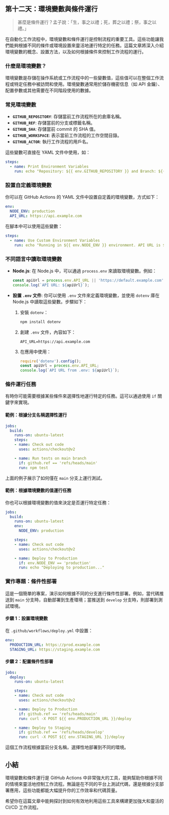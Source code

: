 ## 第十二天：**環境變數與條件運行**

> 甚麼是條件運行？孟子說：「生，事之以禮；死，葬之以禮；祭，事之以禮。」

在自動化工作流程中，環境變數和條件運行是控制流程的重要工具。這些功能讓我們能夠根據不同的條件或環境設置來靈活地運行特定的任務。這篇文章將深入介紹環境變數的概念、設置方法，以及如何根據條件來控制工作流程的運行。

### **什麼是環境變數？**
環境變數是存儲在操作系統或工作流程中的一些變數值，這些值可以在整個工作流程或特定任務中被訪問和使用。環境變數通常用於儲存機密信息（如 API 金鑰）、配置參數或其他需要在不同階段使用的數據。

### **常見環境變數**
- **`GITHUB_REPOSITORY`**: 存儲當前工作流程所在的倉庫名稱。
- **`GITHUB_REF`**: 存儲當前的分支或標籤名稱。
- **`GITHUB_SHA`**: 存儲當前 commit 的 SHA 值。
- **`GITHUB_WORKSPACE`**: 表示當前工作流程的工作空間目錄。
- **`GITHUB_ACTOR`**: 執行工作流程的用戶名。

這些變數可直接在 YAML 文件中使用，如：
```yaml
steps:
  - name: Print Environment Variables
    run: echo "Repository: ${{ env.GITHUB_REPOSITORY }} and Branch: ${{ env.GITHUB_REF }}"
```

### **設置自定義環境變數**
你可以在 GitHub Actions 的 YAML 文件中設置自定義的環境變數，方式如下：
```yaml
env:
  NODE_ENV: production
  API_URL: https://api.example.com
```

在腳本中可以使用這些變數：
```yaml
steps:
  - name: Use Custom Environment Variables
    run: echo "Running in ${{ env.NODE_ENV }} environment. API URL is ${{ env.API_URL }}."
```

### **不同語言中讀取環境變數**

- **Node.js**: 在 Node.js 中，可以通過 `process.env` 來讀取環境變數。例如：
  ```javascript
  const apiUrl = process.env.API_URL || 'https://default.example.com';
  console.log(`API URL: ${apiUrl}`);
  ```

- **設置 `.env` 文件**: 你可以使用 `.env` 文件來定義環境變數，並使用 `dotenv` 庫在 Node.js 中讀取這些變數。步驟如下：
  1. 安裝 `dotenv`：
     ```bash
     npm install dotenv
     ```
  2. 創建 `.env` 文件，內容如下：
     ```plaintext
     API_URL=https://api.example.com
     ```
  3. 在應用中使用：
     ```javascript
     require('dotenv').config();
     const apiUrl = process.env.API_URL;
     console.log(`API URL from .env: ${apiUrl}`);
     ```

### **條件運行任務**

有時你可能需要根據某些條件來選擇性地運行特定的任務。這可以通過使用 `if` 關鍵字來實現。

#### **範例：根據分支名稱選擇性運行**
```yaml
jobs:
  build:
    runs-on: ubuntu-latest
    steps:
    - name: Check out code
      uses: actions/checkout@v2

    - name: Run tests on main branch
      if: github.ref == 'refs/heads/main'
      run: npm test
```
上面的例子展示了如何僅在 `main` 分支上運行測試。

#### **範例：根據環境變數的值運行任務**
你也可以根據環境變數的值來決定是否運行特定任務：
```yaml
jobs:
  build:
    runs-on: ubuntu-latest
    env:
      NODE_ENV: production

    steps:
    - name: Check out code
      uses: actions/checkout@v2

    - name: Deploy to Production
      if: env.NODE_ENV == 'production'
      run: echo "Deploying to production..."
```

### **實作專題：條件性部署**

這是一個簡單的專案，演示如何根據不同的分支進行條件性部署。例如，當代碼推送到 `main` 分支時，自動部署到生產環境；當推送到 `develop` 分支時，則部署到測試環境。

#### **步驟 1：設置環境變數**
在 `.github/workflows/deploy.yml` 中設置：
```yaml
env:
  PRODUCTION_URL: https://prod.example.com
  STAGING_URL: https://staging.example.com
```

#### **步驟 2：配置條件性部署**
```yaml
jobs:
  deploy:
    runs-on: ubuntu-latest

    steps:
    - name: Check out code
      uses: actions/checkout@v2

    - name: Deploy to Production
      if: github.ref == 'refs/heads/main'
      run: curl -X POST ${{ env.PRODUCTION_URL }}/deploy

    - name: Deploy to Staging
      if: github.ref == 'refs/heads/develop'
      run: curl -X POST ${{ env.STAGING_URL }}/deploy
```

這個工作流程根據當前分支名稱，選擇性地部署到不同的環境。

## **小結**
環境變數和條件運行是 GitHub Actions 中非常強大的工具，能夠幫助你根據不同的情境來靈活地控制工作流程。無論是在不同的平台上測試代碼，還是根據分支部署應用，這些功能都能大幅提升你的工作效率和代碼質量。

希望你在這篇文章中能夠探討到如何有效地利用這些工具來構建更加強大和靈活的 CI/CD 工作流程。